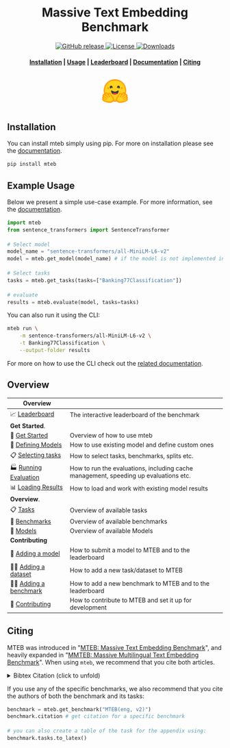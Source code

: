 <h1 align="center">Massive Text Embedding Benchmark</h1>

<p align="center">
    <a href="https://github.com/embeddings-benchmark/mteb/releases">
        <img alt="GitHub release" src="https://img.shields.io/github/release/embeddings-benchmark/mteb.svg">
    </a>
    <a href="https://github.com/embeddings-benchmark/mteb/blob/master/LICENSE">
        <img alt="License" src="https://img.shields.io/github/license/embeddings-benchmark/mteb.svg?color=green">
    </a>
    <a href="https://pepy.tech/project/mteb">
        <img alt="Downloads" src="https://static.pepy.tech/personalized-badge/mteb?period=total&units=international_system&left_color=grey&right_color=orange&left_text=Downloads">
    </a>
</p>

<h4 align="center">
    <p>
        <a href="https://embeddings-benchmark.github.io/mteb/installation/">Installation</a> |
        <a href="https://embeddings-benchmark.github.io/mteb/">Usage</a> |
        <a href="https://huggingface.co/spaces/mteb/leaderboard">Leaderboard</a> |
        <a href="https://embeddings-benchmark.github.io/mteb/">Documentation</a> |
        <a href="#citing">Citing</a>
    <p>
</h4>

<h3 align="center">
    <a href="https://huggingface.co/spaces/mteb/leaderboard"><img style="float: middle; padding: 10px 10px 10px 10px;" width="60" height="55" src="./docs/images/logos/hf_logo.png" /></a>
</h3>


## Installation

You can install mteb simply using pip. For more on installation please see the [documentation](https://embeddings-benchmark.github.io/mteb/installation/).

```bash
pip install mteb
```


## Example Usage

Below we present a simple use-case example. For more information, see the [documentation](https://embeddings-benchmark.github.io/mteb/).

```python
import mteb
from sentence_transformers import SentenceTransformer

# Select model
model_name = "sentence-transformers/all-MiniLM-L6-v2"
model = mteb.get_model(model_name) # if the model is not implemented in MTEB it will be eq. to SentenceTransformer(model_name)

# Select tasks
tasks = mteb.get_tasks(tasks=["Banking77Classification"])

# evaluate
results = mteb.evaluate(model, tasks=tasks)
```

You can also run it using the CLI:

```bash
mteb run \
    -m sentence-transformers/all-MiniLM-L6-v2 \
    -t Banking77Classification \
    --output-folder results
```

For more on how to use the CLI check out the [related documentation](https://embeddings-benchmark.github.io/mteb/usage/cli/).

## Overview

| Overview                       |                                                                                      |
|--------------------------------|--------------------------------------------------------------------------------------|
| 📈 [Leaderboard]               | The interactive leaderboard of the benchmark                                         |
| **Get Started**.               |                                                                                      |
| 🏃 [Get Started]               | Overview of how to use mteb                                                          |
| 🤖 [Defining Models]           | How to use existing model and define custom ones                                     |
| 📋 [Selecting tasks]           | How to select tasks, benchmarks, splits etc.                                         |
| 🏭 [Running Evaluation]        | How to run the evaluations, including cache management, speeding up evaluations etc. |
| 📊 [Loading Results]           | How to load and work with existing model results                                     |
| **Overview**.                  |                                                                                      |
| 📋 [Tasks]                     | Overview of available tasks                                                          |
| 📐 [Benchmarks]                | Overview of available benchmarks                                                     |
| 🤖 [Models]                    | Overview of available Models                                                         |
| **Contributing**               |                                                                                      |
| 🤖 [Adding a model]            | How to submit a model to MTEB and to the leaderboard                                 |
| 👩‍💻 [Adding a dataset]          | How to add a new task/dataset to MTEB                                                |
| 👩‍💻 [Adding a benchmark]        | How to add a new benchmark to MTEB and to the leaderboard                            |
| 🤝 [Contributing]              | How to contribute to MTEB and set it up for development                              |

[Get Started]: https://embeddings-benchmark.github.io/mteb/usage/get_started/
[Defining Models]: https://embeddings-benchmark.github.io/mteb/usage/defining_the_model/
[Selecting tasks]: https://embeddings-benchmark.github.io/mteb/usage/selecting_tasks/
[Running Evaluation]: https://embeddings-benchmark.github.io/mteb/usage/running_the_evaluation/
[Loading Results]: https://embeddings-benchmark.github.io/mteb/usage/loading_results/
[Tasks]: https://embeddings-benchmark.github.io/mteb/overview/available_tasks/any2anymultilingualretrieval/
[Benchmarks]: https://embeddings-benchmark.github.io/mteb/overview/available_benchmarks/
[Models]: https://embeddings-benchmark.github.io/mteb/overview/available_models/text/
[Contributing]: CONTRIBUTING.md
[Adding a model]: docs/adding_a_model.md
[Adding a dataset]: docs/adding_a_dataset.md
[Adding a benchmark]: docs/adding_a_benchmark.md
[Leaderboard]: https://huggingface.co/spaces/mteb/leaderboard

## Citing

MTEB was introduced in "[MTEB: Massive Text Embedding Benchmark](https://arxiv.org/abs/2210.07316)", and heavily expanded in "[MMTEB: Massive Multilingual Text Embedding Benchmark](https://arxiv.org/abs/2502.13595)". When using `mteb`, we recommend that you cite both articles.

<details>
  <summary> Bibtex Citation (click to unfold) </summary>


```bibtex
@article{muennighoff2022mteb,
  author = {Muennighoff, Niklas and Tazi, Nouamane and Magne, Loïc and Reimers, Nils},
  title = {MTEB: Massive Text Embedding Benchmark},
  publisher = {arXiv},
  journal={arXiv preprint arXiv:2210.07316},
  year = {2022}
  url = {https://arxiv.org/abs/2210.07316},
  doi = {10.48550/ARXIV.2210.07316},
}

@article{enevoldsen2025mmtebmassivemultilingualtext,
  title={MMTEB: Massive Multilingual Text Embedding Benchmark},
  author={Kenneth Enevoldsen and Isaac Chung and Imene Kerboua and Márton Kardos and Ashwin Mathur and David Stap and Jay Gala and Wissam Siblini and Dominik Krzemiński and Genta Indra Winata and Saba Sturua and Saiteja Utpala and Mathieu Ciancone and Marion Schaeffer and Gabriel Sequeira and Diganta Misra and Shreeya Dhakal and Jonathan Rystrøm and Roman Solomatin and Ömer Çağatan and Akash Kundu and Martin Bernstorff and Shitao Xiao and Akshita Sukhlecha and Bhavish Pahwa and Rafał Poświata and Kranthi Kiran GV and Shawon Ashraf and Daniel Auras and Björn Plüster and Jan Philipp Harries and Loïc Magne and Isabelle Mohr and Mariya Hendriksen and Dawei Zhu and Hippolyte Gisserot-Boukhlef and Tom Aarsen and Jan Kostkan and Konrad Wojtasik and Taemin Lee and Marek Šuppa and Crystina Zhang and Roberta Rocca and Mohammed Hamdy and Andrianos Michail and John Yang and Manuel Faysse and Aleksei Vatolin and Nandan Thakur and Manan Dey and Dipam Vasani and Pranjal Chitale and Simone Tedeschi and Nguyen Tai and Artem Snegirev and Michael Günther and Mengzhou Xia and Weijia Shi and Xing Han Lù and Jordan Clive and Gayatri Krishnakumar and Anna Maksimova and Silvan Wehrli and Maria Tikhonova and Henil Panchal and Aleksandr Abramov and Malte Ostendorff and Zheng Liu and Simon Clematide and Lester James Miranda and Alena Fenogenova and Guangyu Song and Ruqiya Bin Safi and Wen-Ding Li and Alessia Borghini and Federico Cassano and Hongjin Su and Jimmy Lin and Howard Yen and Lasse Hansen and Sara Hooker and Chenghao Xiao and Vaibhav Adlakha and Orion Weller and Siva Reddy and Niklas Muennighoff},
  publisher = {arXiv},
  journal={arXiv preprint arXiv:2502.13595},
  year={2025},
  url={https://arxiv.org/abs/2502.13595},
  doi = {10.48550/arXiv.2502.13595},
}
```
</details>


If you use any of the specific benchmarks, we also recommend that you cite the authors of both the benchmark and its tasks:

```py
benchmark = mteb.get_benchmark("MTEB(eng, v2)")
benchmark.citation # get citation for a specific benchmark

# you can also create a table of the task for the appendix using:
benchmark.tasks.to_latex()
```
